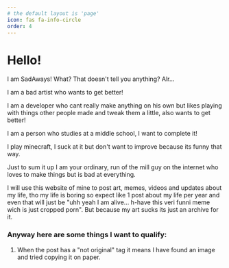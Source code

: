 ```yaml
---
# the default layout is 'page'
icon: fas fa-info-circle
order: 4
---
```


# Hello!

I am SadAways! What? That doesn't tell you anything? Alr...


I am a bad artist who wants to get better!


I am a developer who cant really make anything on his own but likes playing with things other people made and tweak them a little, also wants to get better!


I am a person who studies at a middle school, I want to complete it!


I play minecraft, I suck at it but don't want to improve because its funny that way.


Just to sum it up I am your ordinary, run of the mill guy on the internet who loves to make things but is bad at everything.


I will use this website of mine to post art, memes, videos and updates about my life, tho my life is boring so expect like 1 post about my life per year and even that will just be "uhh yeah I am alive... h-have this veri funni meme wich is just cropped porn". But because my art sucks its just an archive for it.


### Anyway here are some things I want to qualify:

1. When the post has a "not original" tag it means I have found an image and tried copying it on paper.